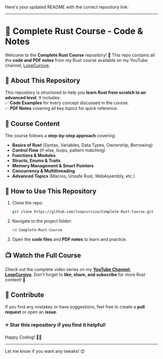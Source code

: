 Here's your updated README with the correct repository link:  

---

# 🚀 Complete Rust Course - Code & Notes  

Welcome to the **Complete Rust Course** repository! 🎯 This repo contains all the **code and PDF notes** from my Rust course available on my YouTube channel, [LoopCursive](https://www.youtube.com/@LoopCursive).  

## 📌 About This Repository  
This repository is structured to help you **learn Rust from scratch to an advanced level**. It includes:  
✅ **Code Examples** for every concept discussed in the course.  
✅ **PDF Notes** covering all key topics for quick reference.  

## 📖 Course Content  
The course follows a **step-by-step approach** covering:  
- **Basics of Rust** (Syntax, Variables, Data Types, Ownership, Borrowing)  
- **Control Flow** (if-else, loops, pattern matching)  
- **Functions & Modules**  
- **Structs, Enums & Traits**  
- **Memory Management & Smart Pointers**  
- **Concurrency & Multithreading**  
- **Advanced Topics** (Macros, Unsafe Rust, WebAssembly, etc.)  

## 📂 How to Use This Repository  
1. Clone the repo:  
   ```bash
   git clone https://github.com/loopcursive/Complete-Rust-Course.git
   ```
2. Navigate to the project folder:  
   ```bash
   cd Complete-Rust-Course
   ```
3. Open the **code files** and **PDF notes** to learn and practice.  

## 📺 Watch the Full Course  
Check out the complete video series on my **[YouTube Channel: LoopCursive](https://www.youtube.com/@LoopCursive)**. Don't forget to **like, share, and subscribe** for more Rust content! 🚀  

## 🤝 Contribute  
If you find any mistakes or have suggestions, feel free to create a **pull request** or open an **issue**.  

### ⭐ Star this repository if you find it helpful!  

Happy Coding! 🚀🦀  

---

Let me know if you want any tweaks! 😊
